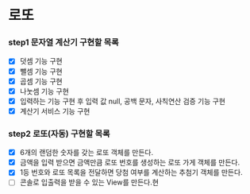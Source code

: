 # 로또

### step1 문자열 계산기 구현할 목록

- [x] 덧셈 기능 구현
- [x] 뺄셈 기능 구현
- [x] 곱셈 기능 구현
- [x] 나눗셈 기능 구현
- [x] 입력하는 기능 구현 후 입력 값 null, 공백 문자, 사칙연산 검증 기능 구현
- [x] 계산기 서비스 기능 구현

### step2 로또(자동) 구현할 목록

- [x] 6개의 랜덤한 숫자를 갖는 로또 객체를 만든다.
- [x] 금액을 입력 받으면 금액만큼 로또 번호를 생성하는 로또 가게 객체를 만든다.
- [x] 1등 번호와 로또 목록을 전달하면 당첨 여부를 계산하는 추첨기 객체를 만든다.
- [ ] 콘솔로 입출력을 받을 수 있는 View를 만든다.현